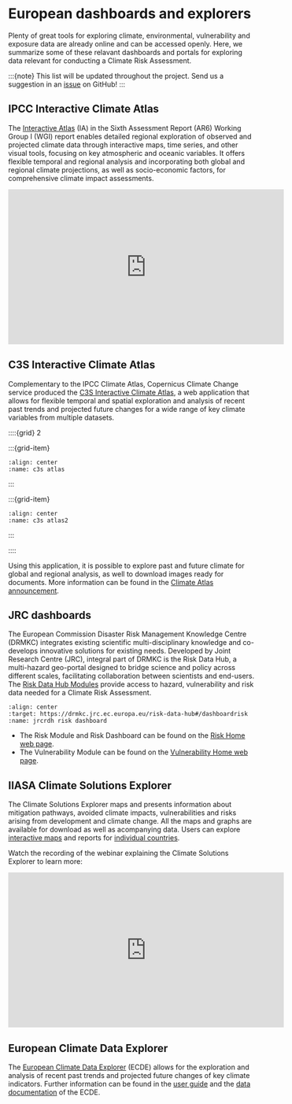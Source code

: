 European dashboards and explorers
=======================

Plenty of great tools for exploring climate, environmental, vulnerability and exposure data are already online and can be accessed openly.
Here, we summarize some of these relavant dashboards and portals for exploring data relevant for conducting a Climate Risk Assessment.

:::{note}
This list will be updated throughout the project.
Send us a suggestion in an [issue](https://github.com/CLIMAAX/crabook/issues) on GitHub!
:::


## IPCC Interactive Climate Atlas

The [Interactive Atlas](https://interactive-atlas.ipcc.ch/) (IA) in the Sixth Assessment Report (AR6) Working Group I (WGI) report enables detailed regional exploration of observed and projected climate data through interactive maps, time series, and other visual tools, focusing on key atmospheric and oceanic variables. It offers flexible temporal and regional analysis and incorporating both global and regional climate projections, as well as socio-economic factors, for comprehensive climate impact assessments.

<iframe width="560" height="315" style="margin: 0 auto 1rem auto; display:block;" src="https://www.youtube.com/embed/VzwV9p9_F3c?si=xqdm5Iru1xW3TW4B" title="YouTube video player" frameborder="0" allow="accelerometer; autoplay; clipboard-write; encrypted-media; gyroscope; picture-in-picture; web-share" allowfullscreen></iframe>


## C3S Interactive Climate Atlas

Complementary to the IPCC Climate Atlas, Copernicus Climate Change service produced the [C3S Interactive Climate Atlas](https://atlas.climate.copernicus.eu/atlas), a web application that allows for flexible temporal and spatial exploration and analysis of recent past trends and projected future changes for a wide range of key climate variables from multiple datasets.

::::{grid} 2

:::{grid-item}
```{figure} ../images/euro_dashboards-c3satlas.png
:align: center
:name: c3s atlas
```
:::

:::{grid-item}

```{figure} ../images/euro_dashboards-c3satlas2.png
:align: center
:name: c3s atlas2
```
:::

::::

Using this application, it is possible to explore past and future climate for global and regional analysis, as well to download images ready for documents.
More information can be found in the [Climate Atlas announcement](https://climate.copernicus.eu/copernicus-interactive-climate-atlas-guide-powerful-new-c3s-tool).


## JRC dashboards

The European Commission Disaster Risk Management Knowledge Centre (DRMKC) integrates existing scientific multi-disciplinary knowledge and co-develops innovative solutions for existing needs.
Developed by Joint Research Centre (JRC), integral part of DRMKC is the Risk Data Hub, a multi-hazard geo-portal designed to bridge science and policy across different scales, facilitating collaboration between scientists and end-users.
The [Risk Data Hub Modules](https://drmkc.jrc.ec.europa.eu/risk-data-hub#/) provide access to hazard, vulnerability and risk data needed for a Climate Risk Assessment.

```{figure} ../images/euro_dashboards-JRCRDH-riskdashboard.png
:align: center
:target: https://drmkc.jrc.ec.europa.eu/risk-data-hub#/dashboardrisk
:name: jrcrdh risk dashboard
```

- The Risk Module and Risk Dashboard can be found on the [Risk Home web page](https://drmkc.jrc.ec.europa.eu/risk-data-hub#/riskhome).
- The Vulnerability Module can be found on the [Vulnerability Home web page](https://drmkc.jrc.ec.europa.eu/risk-data-hub#/vulnerabilityhome).


## IIASA Climate Solutions Explorer

The Climate Solutions Explorer maps and presents information about mitigation pathways, avoided climate impacts, vulnerabilities and risks arising from development and climate change. All the maps and graphs are available for download as well as acompanying data.
Users can explore [interactive maps](https://www.climate-solutions-explorer.eu/explorer) and reports for [individual countries](https://www.climate-solutions-explorer.eu/dashboard/EU/overview).

Watch the recording of the webinar explaining the Climate Solutions Explorer to learn more:

<iframe width="560" height="315" style="margin: 0 auto 1rem auto; display:block;" src="https://www.youtube.com/embed/SaQz_MzXxfY?si=jugY16DPS1B8syXd" title="YouTube video player" frameborder="0" allow="accelerometer; autoplay; clipboard-write; encrypted-media; gyroscope; picture-in-picture; web-share" referrerpolicy="strict-origin-when-cross-origin" allowfullscreen></iframe>


## European Climate Data Explorer

The [European Climate Data Explorer](http://ecde-dev.copernicus-climate.eu/apps/ecde/) (ECDE) allows for the exploration and analysis of recent past trends and projected future changes of key climate indicators.
Further information can be found in the [user guide](https://confluence.ecmwf.int/display/ECDE/1.+ECDE+Indicators+visualisation+application%3A+User+Guide) and the [data documentation](https://confluence.ecmwf.int/display/ECDE/2.+ECDE+indicators+and+input+datasets) of the ECDE.
